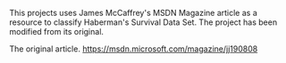 This projects uses James McCaffrey's MSDN Magazine article as a resource to classify Haberman's Survival Data Set.
The project has been modified from its original.

The original article.
https://msdn.microsoft.com/magazine/jj190808